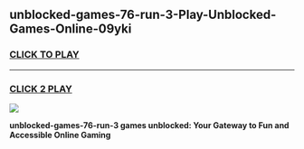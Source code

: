 
## unblocked-games-76-run-3-Play-Unblocked-Games-Online-09yki
<h3>
<a href="https://premium76.site?title=unblocked-games-76-run-3&ref=24A">CLICK TO PLAY</a></h3>
<hr>

<h3>
<a href="https://premium76.site?title=unblocked-games-76-run-3&ref=24A">CLICK 2 PLAY</a>
  
</h3>

<a href="https://premium76.site?title=unblocked-games-76-run-3&ref=24A"><img src="https://clearcache.store/games.png"></a>


**unblocked-games-76-run-3 games unblocked: Your Gateway to Fun and Accessible Online Gaming**
